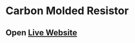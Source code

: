 # Carbon Molded Resistor

## Open [Live Website](https://codeabinash.github.io/carbon-resistor-color-code/)